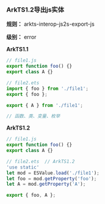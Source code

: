 ### ArkTS1.2导出js实体

**规则：** arkts-interop-js2s-export-js

**级别：** error

**ArkTS1.1**
```typescript
// file1.js
export function foo() {}
export class A {}

// file2.ets
import { foo } from './file1';
export { foo };

export { A } from './file1';

// 函数、类、变量、枚举
```

**ArkTS1.2**
```typescript
// file1.js
export function foo() {}
export class A {}

// file2.ets  // ArkTS1.2
'use static'
let mod = ESValue.load('./file1');
let foo = mod.getProperty('foo');
let A = mod.getProperty('A');

export { foo, A };
```
